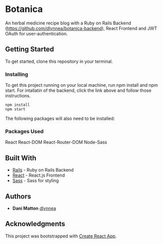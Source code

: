 # Botanica

An herbal medicine recipe blog with a Ruby on Rails Backend (https://github.com/dlynnea/botanica-backend), React Frontend and JWT OAuth for user-authentication.

## Getting Started

To get started, clone this repository in your terminal.

### Installing

To get this project running on your local machine, run npm install and npm start.
For intallatin of the backend, click the link above and follow those instructions.

```
npm install
npm start
```

The following packages will also need to be installed:

### Packages Used

React
React-DOM
React-Router-DOM
Node-Sass

## Built With

* [Rails](https://rubyonrails.org/) - Ruby on Rails Backend
* [React](https://reactjs.org/) - React.js Frontend
* [Sass](https://sass-lang.com/) - Sass for styling


## Authors

* **Dani Matton** 
[dlynnea](https://github.com/dlynnea)

## Acknowledgments

This project was bootstrapped with [Create React App](https://github.com/facebook/create-react-app).